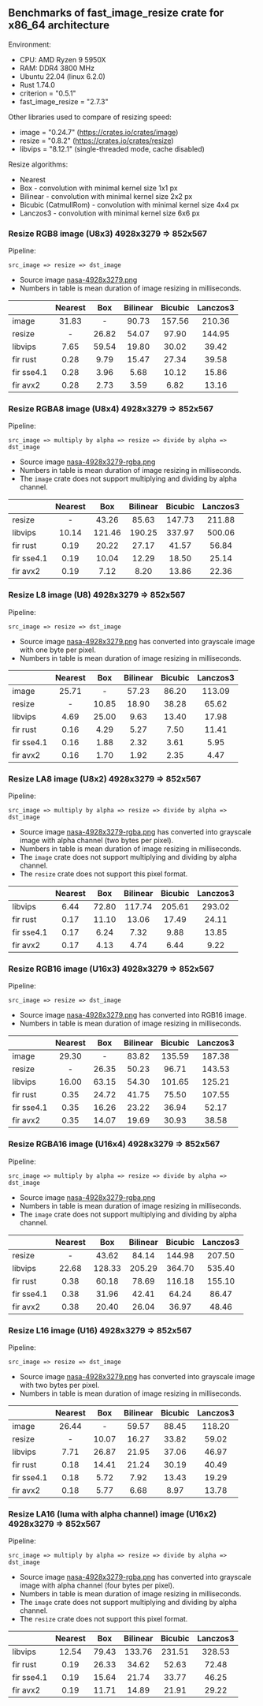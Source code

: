 <!-- introduction start -->
## Benchmarks of fast_image_resize crate for x86_64 architecture

Environment:

- CPU: AMD Ryzen 9 5950X
- RAM: DDR4 3800 MHz
- Ubuntu 22.04 (linux 6.2.0)
- Rust 1.74.0
- criterion = "0.5.1"
- fast_image_resize = "2.7.3"


Other libraries used to compare of resizing speed:

- image = "0.24.7" (<https://crates.io/crates/image>)
- resize = "0.8.2" (<https://crates.io/crates/resize>)
- libvips = "8.12.1" (single-threaded mode, cache disabled)


Resize algorithms:

- Nearest
- Box - convolution with minimal kernel size 1x1 px
- Bilinear - convolution with minimal kernel size 2x2 px
- Bicubic (CatmullRom) - convolution with minimal kernel size 4x4 px
- Lanczos3 - convolution with minimal kernel size 6x6 px
<!-- introduction end -->

<!-- bench_compare_rgb start -->
### Resize RGB8 image (U8x3) 4928x3279 => 852x567

Pipeline:

`src_image => resize => dst_image`

- Source image [nasa-4928x3279.png](https://github.com/Cykooz/fast_image_resize/blob/main/data/nasa-4928x3279.png)
- Numbers in table is mean duration of image resizing in milliseconds.

|            | Nearest |  Box  | Bilinear | Bicubic | Lanczos3 |
|------------|:-------:|:-----:|:--------:|:-------:|:--------:|
| image      |  31.83  |   -   |  90.73   | 157.56  |  210.36  |
| resize     |    -    | 26.82 |  54.07   |  97.90  |  144.95  |
| libvips    |  7.65   | 59.54 |  19.80   |  30.02  |  39.42   |
| fir rust   |  0.28   | 9.79  |  15.47   |  27.34  |  39.58   |
| fir sse4.1 |  0.28   | 3.96  |   5.68   |  10.12  |  15.86   |
| fir avx2   |  0.28   | 2.73  |   3.59   |  6.82   |  13.16   |
<!-- bench_compare_rgb end -->

<!-- bench_compare_rgba start -->
### Resize RGBA8 image (U8x4) 4928x3279 => 852x567

Pipeline:

`src_image => multiply by alpha => resize => divide by alpha => dst_image`

- Source image
  [nasa-4928x3279-rgba.png](https://github.com/Cykooz/fast_image_resize/blob/main/data/nasa-4928x3279-rgba.png)
- Numbers in table is mean duration of image resizing in milliseconds.
- The `image` crate does not support multiplying and dividing by alpha channel.

|            | Nearest |  Box   | Bilinear | Bicubic | Lanczos3 |
|------------|:-------:|:------:|:--------:|:-------:|:--------:|
| resize     |    -    | 43.26  |  85.63   | 147.73  |  211.88  |
| libvips    |  10.14  | 121.46 |  190.25  | 337.97  |  500.06  |
| fir rust   |  0.19   | 20.22  |  27.17   |  41.57  |  56.84   |
| fir sse4.1 |  0.19   | 10.04  |  12.29   |  18.50  |  25.14   |
| fir avx2   |  0.19   |  7.12  |   8.20   |  13.86  |  22.36   |
<!-- bench_compare_rgba end -->

<!-- bench_compare_l start -->
### Resize L8 image (U8) 4928x3279 => 852x567

Pipeline:

`src_image => resize => dst_image`

- Source image [nasa-4928x3279.png](https://github.com/Cykooz/fast_image_resize/blob/main/data/nasa-4928x3279.png)
  has converted into grayscale image with one byte per pixel.
- Numbers in table is mean duration of image resizing in milliseconds.

|            | Nearest |  Box  | Bilinear | Bicubic | Lanczos3 |
|------------|:-------:|:-----:|:--------:|:-------:|:--------:|
| image      |  25.71  |   -   |  57.23   |  86.20  |  113.09  |
| resize     |    -    | 10.85 |  18.90   |  38.28  |  65.62   |
| libvips    |  4.69   | 25.00 |   9.63   |  13.40  |  17.98   |
| fir rust   |  0.16   | 4.29  |   5.27   |  7.50   |  11.41   |
| fir sse4.1 |  0.16   | 1.88  |   2.32   |  3.61   |   5.95   |
| fir avx2   |  0.16   | 1.70  |   1.92   |  2.35   |   4.47   |
<!-- bench_compare_l end -->

<!-- bench_compare_la start -->
### Resize LA8 image (U8x2) 4928x3279 => 852x567

Pipeline:

`src_image => multiply by alpha => resize => divide by alpha => dst_image`

- Source image
  [nasa-4928x3279-rgba.png](https://github.com/Cykooz/fast_image_resize/blob/main/data/nasa-4928x3279-rgba.png)
  has converted into grayscale image with alpha channel (two bytes per pixel).
- Numbers in table is mean duration of image resizing in milliseconds.
- The `image` crate does not support multiplying and dividing by alpha channel.
- The `resize` crate does not support this pixel format.

|            | Nearest |  Box  | Bilinear | Bicubic | Lanczos3 |
|------------|:-------:|:-----:|:--------:|:-------:|:--------:|
| libvips    |  6.44   | 72.80 |  117.74  | 205.61  |  293.02  |
| fir rust   |  0.17   | 11.10 |  13.06   |  17.49  |  24.11   |
| fir sse4.1 |  0.17   | 6.24  |   7.32   |  9.88   |  13.85   |
| fir avx2   |  0.17   | 4.13  |   4.74   |  6.44   |   9.22   |
<!-- bench_compare_la end -->

<!-- bench_compare_rgb16 start -->
### Resize RGB16 image (U16x3) 4928x3279 => 852x567

Pipeline:

`src_image => resize => dst_image`

- Source image [nasa-4928x3279.png](https://github.com/Cykooz/fast_image_resize/blob/main/data/nasa-4928x3279.png)
  has converted into RGB16 image.
- Numbers in table is mean duration of image resizing in milliseconds.

|            | Nearest |  Box  | Bilinear | Bicubic | Lanczos3 |
|------------|:-------:|:-----:|:--------:|:-------:|:--------:|
| image      |  29.30  |   -   |  83.82   | 135.59  |  187.38  |
| resize     |    -    | 26.35 |  50.23   |  96.71  |  143.53  |
| libvips    |  16.00  | 63.15 |  54.30   | 101.65  |  125.21  |
| fir rust   |  0.35   | 24.72 |  41.75   |  75.50  |  107.55  |
| fir sse4.1 |  0.35   | 16.26 |  23.22   |  36.94  |  52.17   |
| fir avx2   |  0.35   | 14.07 |  19.69   |  30.93  |  38.58   |
<!-- bench_compare_rgb16 end -->

<!-- bench_compare_rgba16 start -->
### Resize RGBA16 image (U16x4) 4928x3279 => 852x567

Pipeline:

`src_image => multiply by alpha => resize => divide by alpha => dst_image`

- Source image
  [nasa-4928x3279-rgba.png](https://github.com/Cykooz/fast_image_resize/blob/main/data/nasa-4928x3279-rgba.png)
- Numbers in table is mean duration of image resizing in milliseconds.
- The `image` crate does not support multiplying and dividing by alpha channel.

|            | Nearest |  Box   | Bilinear | Bicubic | Lanczos3 |
|------------|:-------:|:------:|:--------:|:-------:|:--------:|
| resize     |    -    | 43.62  |  84.14   | 144.98  |  207.50  |
| libvips    |  22.68  | 128.33 |  205.29  | 364.70  |  535.40  |
| fir rust   |  0.38   | 60.18  |  78.69   | 116.18  |  155.10  |
| fir sse4.1 |  0.38   | 31.96  |  42.41   |  64.24  |  86.47   |
| fir avx2   |  0.38   | 20.40  |  26.04   |  36.97  |  48.46   |
<!-- bench_compare_rgba16 end -->

<!-- bench_compare_l16 start -->
### Resize L16 image (U16) 4928x3279 => 852x567

Pipeline:

`src_image => resize => dst_image`

- Source image [nasa-4928x3279.png](https://github.com/Cykooz/fast_image_resize/blob/main/data/nasa-4928x3279.png)
  has converted into grayscale image with two bytes per pixel.
- Numbers in table is mean duration of image resizing in milliseconds.

|            | Nearest |  Box  | Bilinear | Bicubic | Lanczos3 |
|------------|:-------:|:-----:|:--------:|:-------:|:--------:|
| image      |  26.44  |   -   |  59.57   |  88.45  |  118.20  |
| resize     |    -    | 10.07 |  16.27   |  33.82  |  59.02   |
| libvips    |  7.71   | 26.87 |  21.95   |  37.06  |  46.97   |
| fir rust   |  0.18   | 14.41 |  21.24   |  30.19  |  40.49   |
| fir sse4.1 |  0.18   | 5.72  |   7.92   |  13.43  |  19.29   |
| fir avx2   |  0.18   | 5.77  |   6.68   |  8.97   |  13.78   |
<!-- bench_compare_l16 end -->

<!-- bench_compare_la16 start -->
### Resize LA16 (luma with alpha channel) image (U16x2) 4928x3279 => 852x567

Pipeline:

`src_image => multiply by alpha => resize => divide by alpha => dst_image`

- Source image
  [nasa-4928x3279-rgba.png](https://github.com/Cykooz/fast_image_resize/blob/main/data/nasa-4928x3279-rgba.png)
  has converted into grayscale image with alpha channel (four bytes per pixel).
- Numbers in table is mean duration of image resizing in milliseconds.
- The `image` crate does not support multiplying and dividing by alpha channel.
- The `resize` crate does not support this pixel format.

|            | Nearest |  Box  | Bilinear | Bicubic | Lanczos3 |
|------------|:-------:|:-----:|:--------:|:-------:|:--------:|
| libvips    |  12.54  | 79.43 |  133.76  | 231.51  |  328.53  |
| fir rust   |  0.19   | 26.33 |  34.62   |  52.63  |  72.48   |
| fir sse4.1 |  0.19   | 15.64 |  21.74   |  33.77  |  46.25   |
| fir avx2   |  0.19   | 11.71 |  14.89   |  21.91  |  29.22   |
<!-- bench_compare_la16 end -->
